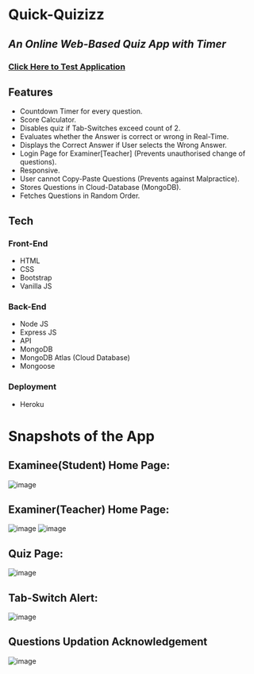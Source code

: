 # Quick-Quizizz

## _An Online Web-Based Quiz App with Timer_

### [Click Here to Test Application](https://quick-quizizz.herokuapp.com/)

## Features

- Countdown Timer for every question.
- Score Calculator.
- Disables quiz if Tab-Switches exceed count of 2.
- Evaluates whether the Answer is correct or wrong in Real-Time.
- Displays the Correct Answer if User selects the Wrong Answer.
- Login Page for Examiner[Teacher] (Prevents unauthorised change of questions).
- Responsive.
- User cannot Copy-Paste Questions (Prevents against Malpractice).
- Stores Questions in Cloud-Database (MongoDB).
- Fetches Questions in Random Order.


## Tech

### Front-End
- HTML
- CSS
- Bootstrap
- Vanilla JS

### Back-End
- Node JS
- Express JS
- API
- MongoDB
- MongoDB Atlas (Cloud Database)
- Mongoose

### Deployment
- Heroku

# Snapshots of the App
## Examinee(Student) Home Page:
![image](https://user-images.githubusercontent.com/89148170/188827579-204cd1bc-8001-41bc-97b9-4a101e9b1045.png)

## Examiner(Teacher) Home Page:
![image](https://user-images.githubusercontent.com/89148170/188833903-4819b52f-5bb1-4a85-96ed-090b2ea40163.png)
![image](https://user-images.githubusercontent.com/89148170/188828015-c4d1d7e6-cdb9-46c4-bb3a-617060110ce4.png)

## Quiz Page:
![image](https://user-images.githubusercontent.com/89148170/188828683-3020120d-0fe9-4677-b5e4-98a7fce4c058.png)

## Tab-Switch Alert:
![image](https://user-images.githubusercontent.com/89148170/188829296-fef5aee8-133a-43df-bab5-77109c2cf690.png)

## Questions Updation Acknowledgement
![image](https://user-images.githubusercontent.com/89148170/188828510-319629fd-c790-4c68-acdf-377bc059b81f.png)


